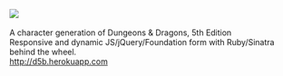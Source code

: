 <img src="http://d5b.herokuapp.com/img/D5B.png"><br><br>
A character generation of Dungeons & Dragons, 5th Edition<br>
Responsive and dynamic JS/jQuery/Foundation form with Ruby/Sinatra behind the wheel.
<br>
http://d5b.herokuapp.com
